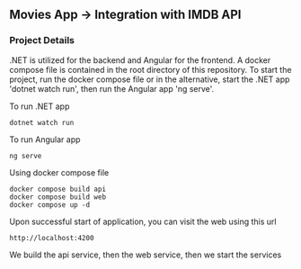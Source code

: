 ## Movies App -> Integration with IMDB API
### Project Details
.NET is utilized for the backend and Angular for the frontend. A docker compose file is contained in the root directory of this repository. To start the project, run the docker compose file or in the alternative,
 start the .NET app 'dotnet watch run', then run the Angular app 'ng serve'.

To run .NET app
```.NET
dotnet watch run
```
To run Angular app
```.NET
ng serve
```

Using docker compose file

```.NET
docker compose build api
docker compose build web
docker compose up -d
```

Upon successful start of application, you can visit the web using this url
```
http://localhost:4200
```

We build the api service, then the web service, then we start the services
